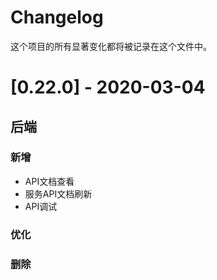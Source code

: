 # Changelog

这个项目的所有显著变化都将被记录在这个文件中。

# [0.22.0] - 2020-03-04

## 后端
### 新增
- API文档查看
- 服务API文档刷新
- API调试
### 优化


### 删除

